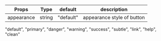 | Props      | Type   | default   | description                |
| ---------- | ------ | --------- | -------------------------- |
| appearance | string | "default" | appearance style of button |

"default", "primary", "danger", "warning", "success", "subtle", "link", "help", "clean"

